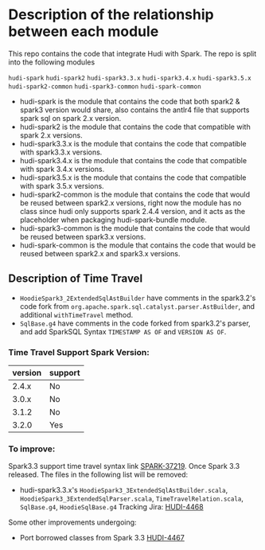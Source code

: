 <!--
* Licensed to the Apache Software Foundation (ASF) under one
* or more contributor license agreements.  See the NOTICE file
* distributed with this work for additional information
* regarding copyright ownership.  The ASF licenses this file
* to you under the Apache License, Version 2.0 (the
* "License"); you may not use this file except in compliance
* with the License.  You may obtain a copy of the License at
*
*      http://www.apache.org/licenses/LICENSE-2.0
*
* Unless required by applicable law or agreed to in writing, software
* distributed under the License is distributed on an "AS IS" BASIS,
* WITHOUT WARRANTIES OR CONDITIONS OF ANY KIND, either express or implied.
* See the License for the specific language governing permissions and
-->

# Description of the relationship between each module

This repo contains the code that integrate Hudi with Spark. The repo is split into the following modules

`hudi-spark`
`hudi-spark2`
`hudi-spark3.3.x`
`hudi-spark3.4.x`
`hudi-spark3.5.x`
`hudi-spark2-common`
`hudi-spark3-common`
`hudi-spark-common`

* hudi-spark is the module that contains the code that both spark2 & spark3 version would share, also contains the antlr4 
file that supports spark sql on spark 2.x version.
* hudi-spark2 is the module that contains the code that compatible with spark 2.x versions.
* hudi-spark3.3.x is the module that contains the code that compatible with spark3.3.x versions.
* hudi-spark3.4.x is the module that contains the code that compatible with spark 3.4.x versions.
* hudi-spark3.5.x is the module that contains the code that compatible with spark 3.5.x versions. 
* hudi-spark2-common is the module that contains the code that would be reused between spark2.x versions, right now the module
has no class since hudi only supports spark 2.4.4 version, and it acts as the placeholder when packaging hudi-spark-bundle module. 
* hudi-spark3-common is the module that contains the code that would be reused between spark3.x versions.
* hudi-spark-common is the module that contains the code that would be reused between spark2.x and spark3.x versions.

## Description of Time Travel
* `HoodieSpark3_2ExtendedSqlAstBuilder` have comments in the spark3.2's code fork from `org.apache.spark.sql.catalyst.parser.AstBuilder`, and additional `withTimeTravel` method.
* `SqlBase.g4` have comments in the code forked from spark3.2's parser, and add SparkSQL Syntax  `TIMESTAMP AS OF` and `VERSION AS OF`.

### Time Travel Support Spark Version:

| version | support |
| ------  | ------- |
| 2.4.x   |    No   |
| 3.0.x   |    No   |
| 3.1.2   |    No   |
| 3.2.0   |    Yes  |

### To improve:
Spark3.3 support time travel syntax link [SPARK-37219](https://issues.apache.org/jira/browse/SPARK-37219). 
Once Spark 3.3 released. The files in the following list will be removed:
* hudi-spark3.3.x's `HoodieSpark3_3ExtendedSqlAstBuilder.scala`, `HoodieSpark3_3ExtendedSqlParser.scala`, `TimeTravelRelation.scala`, `SqlBase.g4`, `HoodieSqlBase.g4`
Tracking Jira: [HUDI-4468](https://issues.apache.org/jira/browse/HUDI-4468)

Some other improvements undergoing:
* Port borrowed classes from Spark 3.3 [HUDI-4467](https://issues.apache.org/jira/browse/HUDI-4467)

